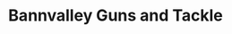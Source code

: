 ---
title: "Bannvalley Guns and Tackle"
address: "Bannvalley Guns and Tackle, 18 Main Street, Portglenone, Antrim, BT44 8AB"
tel: "+44 (0)28 2582 1383"
county: "Antrim"
category: "Tackle Shops"
type: "Content"
lat: "54.87291717529297"
lng: "-6.4759650230407715"
---